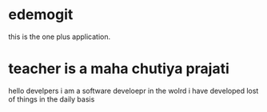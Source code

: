 # edemogit
this is the one plus application.

# teacher is a maha chutiya prajati 
hello develpers i am a software develoepr in the wolrd i have developed lost of things in the daily basis
